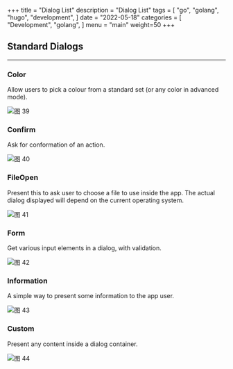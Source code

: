+++
title = "Dialog List"
description = "Dialog List"
tags = [
    "go",
    "golang",
    "hugo",
    "development",
]
date = "2022-05-18"
categories = [
    "Development",
    "golang",
]
menu = "main"
weight=50
+++

## Standard Dialogs

---

### Color

Allow users to pick a colour from a standard set (or any color in advanced mode).

![图 39](/mk_img/dialogs-35-356-7.png)  


### Confirm

Ask for conformation of an action.

![图 40](/mk_img/dialogs-35-398-1.png)  


### FileOpen

Present this to ask user to choose a file to use inside the app.
The actual dialog displayed will depend on the current operating system.

![图 41](/mk_img/dialogs-35-113-0.png)  


### Form

Get various input elements in a dialog, with validation.

![图 42](/mk_img/dialogs-35-272-8.png)  


### Information

A simple way to present some information to the app user.

![图 43](/mk_img/dialogs-35-470-7.png)  


### Custom

Present any content inside a dialog container.

![图 44](/mk_img/dialogs-36-171-7.png)  


